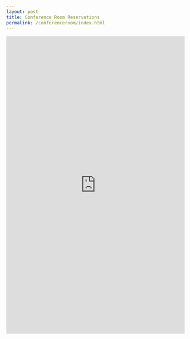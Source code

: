 ```yaml
---
layout: post
title: Conference Room Reservations
permalink: /conferenceroom/index.html
---
```


<iframe src="https://calendar.google.com/calendar/embed?src=g4asfvl610hai4t5os9tc0o6ss%40group.calendar.google.com&ctz=America%2FLos_Angeles" style="border: 0" width="95%" height="800" frameborder="0" scrolling="no"></iframe>